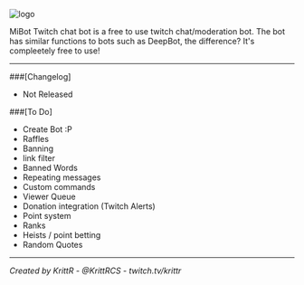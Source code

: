 ![logo]

MiBot Twitch chat bot is a free to use twitch chat/moderation bot. The bot has similar functions to bots such as DeepBot, the difference? It's compleetely free to use!

---

###[Changelog]
* Not Released

###[To Do]
* Create Bot :P
* Raffles
* Banning
* link filter
* Banned Words
* Repeating messages
* Custom commands
* Viewer Queue
* Donation integration (Twitch Alerts)
* Point system
* Ranks
* Heists / point betting
* Random Quotes

---

*Created by KrittR - @KrittRCS - twitch.tv/krittr*


[logo]: http://i.imgur.com/ecccd01.png "MiBot Logo"
